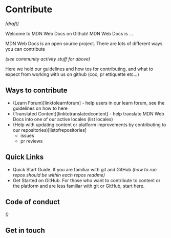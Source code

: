# Contribute

_[draft]_

Welcome to MDN Web Docs on Github! MDN Web Docs is ... 

MDN Web Docs is an open source project. There are lots of different ways you can contribute

_(see community activity stuff for above)_

Here we hold our guidelines and how tos for contributing, and what to expect from working with us on github (coc, pr ettiquette etc...)

## Ways to contribute

- (Learn Forum)[linktolearnforum] - help users in our learn forum, see the guidelines on how to here
- (Translated Content)[linktotranslatedcontent] - help translate MDN Web Docs into one of our active locales (list locales)
- (Help with updating content or platform improvements by contributing to our repositories)[listofrepositories]
	- issues
	- pr reviews

## Quick Links

- Quick Start Guide. If you are familiar with git and GitHub _(how to run repos should be within each repos readme)_
- Get Started on GitHub. For those who want to contribute to content or the platform and are less familiar with git or GitHub, start here.

## Code of conduct

_()_

## Get in touch